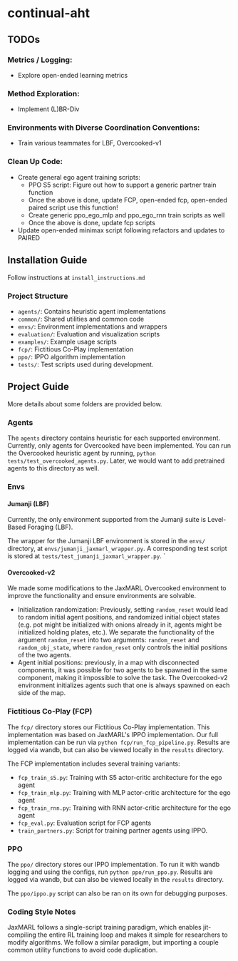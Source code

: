 # continual-aht

## TODOs

### Metrics / Logging: 
- Explore open-ended learning metrics 

### Method Exploration: 
- Implement (L)BR-Div

### Environments with Diverse Coordination Conventions: 
- Train various teammates for LBF, Overcooked-v1

### Clean Up Code: 

- Create general ego agent training scripts: 
    - PPO S5 script: Figure out how to support a generic partner train function
    - Once the above is done, update FCP, open-ended fcp, open-ended paired script use this function!
    - Create generic ppo_ego_mlp and ppo_ego_rnn train scripts as well
    - Once the above is done, update fcp scripts
- Update open-ended minimax script following refactors and updates to PAIRED

## Installation Guide
Follow instructions at `install_instructions.md`

### Project Structure
- `agents/`: Contains heuristic agent implementations
- `common/`: Shared utilities and common code
- `envs/`: Environment implementations and wrappers
- `evaluation/`: Evaluation and visualization scripts
- `examples/`: Example usage scripts
- `fcp/`: Fictitious Co-Play implementation
- `ppo/`: IPPO algorithm implementation
- `tests/`: Test scripts used during development.

## Project Guide

More details about some folders are provided below. 

### Agents

The `agents` directory contains heuristic for each supported environment. 
Currently, only agents for Overcooked have been implemented.
You can run the Overcooked heuristic agent by running, `python tests/test_overcooked_agents.py`.
Later, we would want to add pretrained agents to this directory as well. 

### Envs
#### Jumanji (LBF)
Currently, the only environment supported from the Jumanji suite is Level-Based Foraging (LBF).

The wrapper for the Jumanji LBF environment is stored in the `envs/` directory, at `envs/jumanji_jaxmarl_wrapper.py`. A corresponding test script is stored at `tests/test_jumanji_jaxmarl_wrapper.py`.
`
#### Overcooked-v2
We made some modifications to the JaxMARL Overcooked environment to improve the functionality and ensure environments are solvable.

- Initialization randomization: Previously, setting `random_reset` would lead to random initial agent positions, and randomized initial object states (e.g. pot might be initialized with onions already in it, agents might be initialized holding plates, etc.). We separate the functionality of the argument `random_reset` into two arguments: `random_reset` and `random_obj_state`, where `random_reset` only controls the initial positions of the two agents. 
- Agent initial positions: previously, in a map with disconnected components, it was possible for two agents to be spawned in the same component, making it impossible to solve the task. The Overcooked-v2 environment initializes agents such that one is always spawned on each side of the map.


### Fictitious Co-Play (FCP)
The `fcp/` directory stores our Fictitious Co-Play implementation. This implementation was based on JaxMARL's IPPO implementation. 
Our full implementation can be run via `python fcp/run_fcp_pipeline.py`. Results are logged via wandb, but can also be viewed locally in the `results` directory.

The FCP implementation includes several training variants:
- `fcp_train_s5.py`: Training with S5 actor-critic architecture for the ego agent
- `fcp_train_mlp.py`: Training with MLP actor-critic architecture for the ego agent
- `fcp_train_rnn.py`: Training with RNN actor-critic architecture for the ego agent
- `fcp_eval.py`: Evaluation script for FCP agents
- `train_partners.py`: Script for training partner agents using IPPO.

### PPO
The `ppo/` directory stores our IPPO implementation. 
To run it with wandb logging and using the configs, run `python ppo/run_ppo.py`. 
Results are logged via wandb, but can also be viewed locally in the `results` directory.

The `ppo/ippo.py` script can also be ran on its own for debugging purposes.

### Coding Style Notes
JaxMARL follows a single-script training paradigm, which enables jit-compiling the entire RL training loop and makes it simple for researchers to modify algorithms. 
We follow a similar paradigm, but importing a couple common utility functions to avoid code duplication. 
